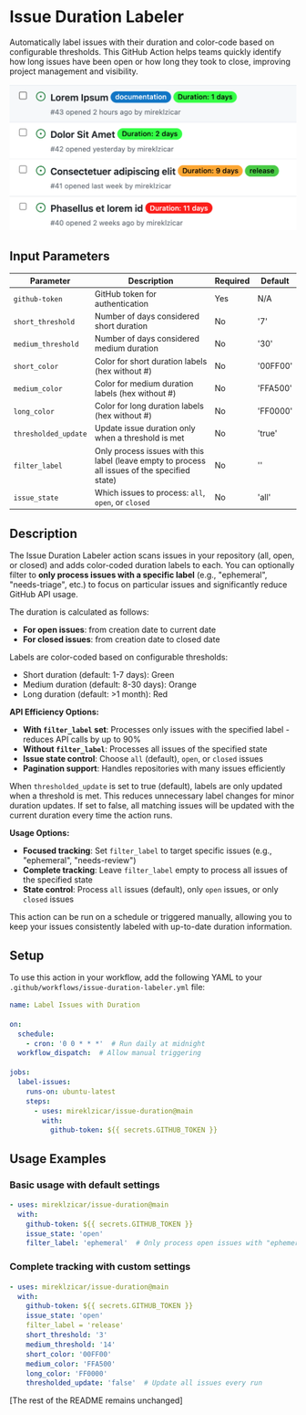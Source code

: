 # Issue Duration Labeler

Automatically label issues with their duration and color-code based on configurable thresholds. This GitHub Action helps teams quickly identify how long issues have been open or how long they took to close, improving project management and visibility.

![](issue-duration-preview.png)

## Input Parameters

| Parameter | Description | Required | Default |
|-----------|-------------|----------|---------|
| `github-token` | GitHub token for authentication | Yes | N/A |
| `short_threshold` | Number of days considered short duration | No | '7' |
| `medium_threshold` | Number of days considered medium duration | No | '30' |
| `short_color` | Color for short duration labels (hex without #) | No | '00FF00' |
| `medium_color` | Color for medium duration labels (hex without #) | No | 'FFA500' |
| `long_color` | Color for long duration labels (hex without #) | No | 'FF0000' |
| `thresholded_update` | Update issue duration only when a threshold is met | No | 'true' |
| `filter_label` | Only process issues with this label (leave empty to process all issues of the specified state) | No | '' |
| `issue_state` | Which issues to process: `all`, `open`, or `closed` | No | 'all' |

## Description

The Issue Duration Labeler action scans issues in your repository (all, open, or closed) and adds color-coded duration labels to each. You can optionally filter to **only process issues with a specific label** (e.g., "ephemeral", "needs-triage", etc.) to focus on particular issues and significantly reduce GitHub API usage.

The duration is calculated as follows:
- **For open issues**: from creation date to current date
- **For closed issues**: from creation date to closed date

Labels are color-coded based on configurable thresholds:
- Short duration (default: 1-7 days): Green
- Medium duration (default: 8-30 days): Orange  
- Long duration (default: >1 month): Red

**API Efficiency Options:**
- **With `filter_label` set**: Processes only issues with the specified label - reduces API calls by up to 90%
- **Without `filter_label`**: Processes all issues of the specified state
- **Issue state control**: Choose `all` (default), `open`, or `closed` issues
- **Pagination support**: Handles repositories with many issues efficiently

When `thresholded_update` is set to true (default), labels are only updated when a threshold is met. This reduces unnecessary label changes for minor duration updates. If set to false, all matching issues will be updated with the current duration every time the action runs.

**Usage Options:**
- **Focused tracking**: Set `filter_label` to target specific issues (e.g., "ephemeral", "needs-review")
- **Complete tracking**: Leave `filter_label` empty to process all issues of the specified state
- **State control**: Process `all` issues (default), only `open` issues, or only `closed` issues

This action can be run on a schedule or triggered manually, allowing you to keep your issues consistently labeled with up-to-date duration information.

## Setup

To use this action in your workflow, add the following YAML to your `.github/workflows/issue-duration-labeler.yml` file:

```yaml
name: Label Issues with Duration

on:
  schedule:
    - cron: '0 0 * * *'  # Run daily at midnight
  workflow_dispatch:  # Allow manual triggering

jobs:
  label-issues:
    runs-on: ubuntu-latest
    steps:
      - uses: mireklzicar/issue-duration@main
        with:
          github-token: ${{ secrets.GITHUB_TOKEN }}
```

## Usage Examples

### Basic usage with default settings

```yaml
- uses: mireklzicar/issue-duration@main
  with:
    github-token: ${{ secrets.GITHUB_TOKEN }}
    issue_state: 'open'
    filter_label: 'ephemeral'  # Only process open issues with "ephemeral" label
```


### Complete tracking with custom settings

```yaml
- uses: mireklzicar/issue-duration@main
  with:
    github-token: ${{ secrets.GITHUB_TOKEN }}
    issue_state: 'open'
    filter_label = 'release'
    short_threshold: '3'
    medium_threshold: '14'
    short_color: '00FF00'
    medium_color: 'FFA500'
    long_color: 'FF0000'
    thresholded_update: 'false'  # Update all issues every run
```

[The rest of the README remains unchanged]
